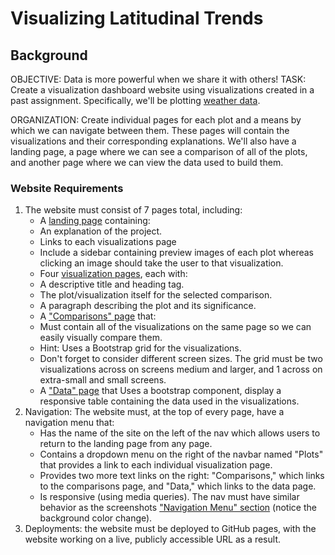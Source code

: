 # Visualizing Latitudinal Trends

## Background
OBJECTIVE: Data is more powerful when we share it with others!
TASK: Create a visualization dashboard website using visualizations created in a past assignment. Specifically, we'll be plotting [weather data](Resources/cities.csv).

ORGANIZATION: Create individual pages for each plot and a means by which we can navigate between them. These pages will contain the visualizations and their corresponding explanations. We'll also have a landing page, a page where we can see a comparison of all of the plots, and another page where we can view the data used to build them.

### Website Requirements
1. The website must consist of 7 pages total, including:
    * A [landing page](#landing-page) containing:
     * An explanation of the project.
     * Links to each visualizations page
     * Include a sidebar containing preview images of each plot whereas clicking an image should take the user to that visualization.
    * Four [visualization pages](#visualization-pages), each with:
     * A descriptive title and heading tag.
     * The plot/visualization itself for the selected comparison.
     * A paragraph describing the plot and its significance.
    * A ["Comparisons" page](#comparisons-page) that:
     * Must contain all of the visualizations on the same page so we can easily visually compare them.
     * Hint: Uses a Bootstrap grid for the visualizations.
     * Don't forget to consider different screen sizes. The grid must be two visualizations across on screens medium and larger, and 1 across on extra-small and small screens.
    * A ["Data" page](#data-page) that Uses a bootstrap component, display a responsive table containing the data used in the visualizations.
2. Navigation: The website must, at the top of every page, have a navigation menu that:
    * Has the name of the site on the left of the nav which allows users to return to the landing page from any page.
    * Contains a dropdown menu on the right of the navbar named "Plots" that provides a link to each individual visualization page.
    * Provides two more text links on the right: "Comparisons," which links to the comparisons page, and "Data," which links to the data page.
    * Is responsive (using media queries). The nav must have similar behavior as the screenshots ["Navigation Menu" section](#navigation-menu) (notice the background color change).
3. Deployments: the website must be deployed to GitHub pages, with the website working on a live, publicly accessible URL as a result.
